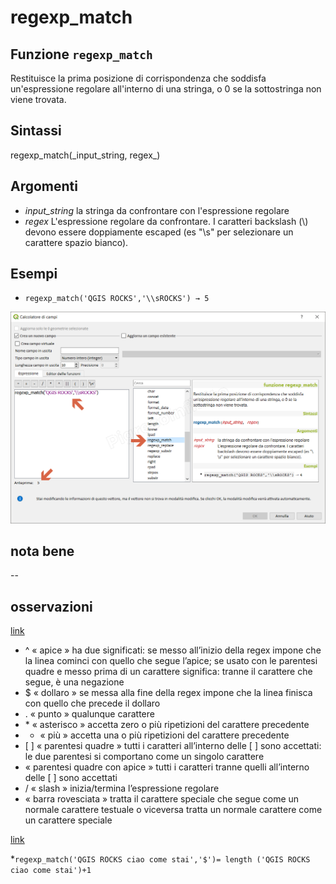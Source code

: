 # regexp\_match

## Funzione `regexp_match`

Restituisce la prima posizione di corrispondenza che soddisfa un'espressione regolare all'interno di una stringa, o 0 se la sottostringa non viene trovata.

## Sintassi

regexp_match\(\_input\_string, regex_\)

## Argomenti

* _input\_string_ la stringa da confrontare con l'espressione regolare
* _regex_ L'espressione regolare da confrontare. I caratteri backslash \(\\) devono essere doppiamente escaped \(es "\s" per selezionare un carattere spazio bianco\).

## Esempi

* `regexp_match('QGIS ROCKS','\\sROCKS') → 5`

![](../../../.gitbook/assets/regexp_match1%20%281%29.png)

## nota bene

--

## osservazioni

[link](https://it.wikipedia.org/wiki/Espressione_regolare#Impiego_delle_espressioni_regolari)

* ^ « apice » ha due significati: se messo all’inizio della regex impone che la linea cominci con quello che segue l’apice; se usato con le parentesi quadre e messo prima di un carattere significa: tranne il carattere che segue, è una negazione
* $ « dollaro » se messa alla fine della regex impone che la linea finisca con quello che precede il dollaro
* . « punto » qualunque carattere
* \* « asterisco » accetta zero o più ripetizioni del carattere precedente
* + « più » accetta una o più ripetizioni del carattere precedente
* \[ \] « parentesi quadre » tutti i caratteri all’interno delle \[ \] sono accettati: le due parentesi si comportano come un singolo carattere
*  « parentesi quadre con apice » tutti i caratteri tranne quelli all’interno delle \[ \] sono accettati
* / « slash » inizia/termina l’espressione regolare
*  « barra rovesciata » tratta il carattere speciale che segue come un normale carattere testuale o viceversa tratta un normale carattere come un carattere speciale

[link](https://natonelbronx.wordpress.com/2007/12/02/le-espressioni-regolari-regex-o-regexp/)

\*`regexp_match('QGIS ROCKS ciao come stai','$')= length ('QGIS ROCKS ciao come stai')+1`

